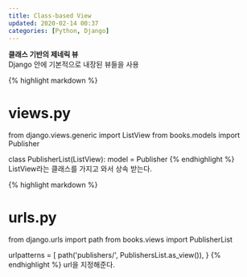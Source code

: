```yaml
---
title: Class-based View
updated: 2020-02-14 00:37
categories: [Python, Django]
---
```



**클래스 기반의 제네릭 뷰**<br>
Django 안에 기본적으로 내장된 뷰들을 사용
<div class="divider"></div>

{% highlight markdown %}
# views.py
from django.views.generic import ListView
from books.models import Publisher

class PublisherList(ListView):
    model = Publisher
{% endhighlight %}
ListView라는 클래스를 가지고 와서 상속 받는다.

{% highlight markdown %}
# urls.py
from django.urls import path
from books.views import PublisherList

urlpatterns = [
    path('publishers/', PublishersList.as_view()),
}
{% endhighlight %}
url을 지정해준다.
